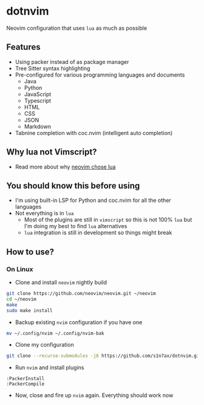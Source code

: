 # dotnvim
Neovim configuration that uses `lua` as much as possible

## Features

* Using packer instead of as package manager
* Tree Sitter syntax highlighting
* Pre-configured for various programming languages and documents
  * Java
  * Python
  * JavaScript
  * Typescript
  * HTML
  * CSS
  * JSON
  * Markdown
* Tabnine completion with coc.nvim (intelligent auto completion)

## Why lua not Vimscript?

* Read more about why [neovim chose lua](https://github.com/neovim/neovim/wiki/FAQ#why-embed-lua-instead-of-x)

## You should know this before using

* I'm using built-in LSP for Python and coc.nvim for all the other languages
* Not everything is in `lua`
  * Most of the plugins are still in `vimscript` so this is not 100% `lua` but I'm doing my best to find `lua` alternatives
  * `lua` integration is still in development so things might break

## How to use?

### On Linux

* Clone and install `neovim` nightly build

```bash
git clone https://github.com/neovim/neovim.git ~/neovim
cd ~/neovim
make
sudo make install
```

* Backup existing `nvim` configuration if you have one

```bash
mv ~/.config/nvim ~/.config/nvim-bak
```

* Clone my configuration

```bash
git clone --recurse-submodules -j8 https://github.com/s1n7ax/dotnvim.git ~/.config/nvim
```

* Run `nvim` and install plugins

```vim
:PackerInstall
:PackerCompile
```

* Now, close and fire up `nvim` again. Everything should work now
